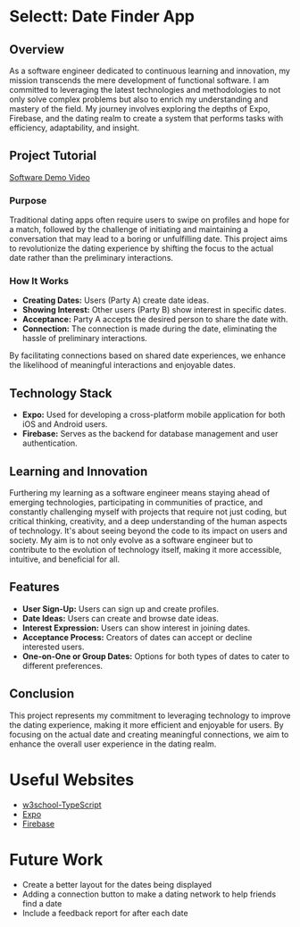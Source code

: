 # Selectt: Date Finder App

## Overview

As a software engineer dedicated to continuous learning and innovation, my mission transcends the mere development of functional software. I am committed to leveraging the latest technologies and methodologies to not only solve complex problems but also to enrich my understanding and mastery of the field. My journey involves exploring the depths of Expo, Firebase, and the dating realm to create a system that performs tasks with efficiency, adaptability, and insight.

## Project Tutorial

[Software Demo Video]()

### Purpose

Traditional dating apps often require users to swipe on profiles and hope for a match, followed by the challenge of initiating and maintaining a conversation that may lead to a boring or unfulfilling date. This project aims to revolutionize the dating experience by shifting the focus to the actual date rather than the preliminary interactions.

### How It Works

- **Creating Dates:** Users (Party A) create date ideas.
- **Showing Interest:** Other users (Party B) show interest in specific dates.
- **Acceptance:** Party A accepts the desired person to share the date with.
- **Connection:** The connection is made during the date, eliminating the hassle of preliminary interactions.

By facilitating connections based on shared date experiences, we enhance the likelihood of meaningful interactions and enjoyable dates.

## Technology Stack

- **Expo:** Used for developing a cross-platform mobile application for both iOS and Android users.
- **Firebase:** Serves as the backend for database management and user authentication.

## Learning and Innovation

Furthering my learning as a software engineer means staying ahead of emerging technologies, participating in communities of practice, and constantly challenging myself with projects that require not just coding, but critical thinking, creativity, and a deep understanding of the human aspects of technology. It's about seeing beyond the code to its impact on users and society. My aim is to not only evolve as a software engineer but to contribute to the evolution of technology itself, making it more accessible, intuitive, and beneficial for all.

## Features

- **User Sign-Up:** Users can sign up and create profiles.
- **Date Ideas:** Users can create and browse date ideas.
- **Interest Expression:** Users can show interest in joining dates.
- **Acceptance Process:** Creators of dates can accept or decline interested users.
- **One-on-One or Group Dates:** Options for both types of dates to cater to different preferences.

## Conclusion

This project represents my commitment to leveraging technology to improve the dating experience, making it more efficient and enjoyable for users. By focusing on the actual date and creating meaningful connections, we aim to enhance the overall user experience in the dating realm.

# Useful Websites

- [w3school-TypeScript](https://www.w3schools.com/typescript/index.php)
- [Expo](https://docs.expo.dev)
- [Firebase](https://firebase.google.com/docs)

# Future Work

- Create a better layout for the dates being displayed
- Adding a connection button to make a dating network to help friends find a date
- Include a feedback report for after each date
